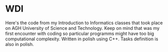 # WDI
Here's the code from my Introduction to Informatics classes that took place on AGH University of Science and Technology. Keep on mind that was my first encounter with coding so particular programms might have too big computational complexity. Written in polish using C++. Tasks definition is also in polish.
